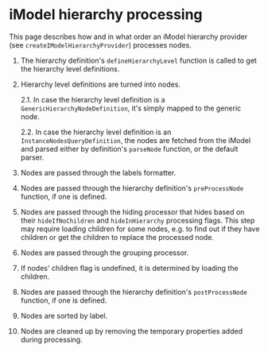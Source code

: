 # iModel hierarchy processing

This page describes how and in what order an iModel hierarchy provider (see `createIModelHierarchyProvider`) processes nodes.

1. The hierarchy definition's `defineHierarchyLevel` function is called to get the hierarchy level definitions.

2. Hierarchy level definitions are turned into nodes.

   2.1. In case the hierarchy level definition is a `GenericHierarchyNodeDefinition`, it's simply mapped to the generic node.

   2.2. In case the hierarchy level definition is an `InstanceNodesQueryDefinition`, the nodes are fetched from the iModel and parsed either by definition's `parseNode` function, or the default parser.

3. Nodes are passed through the labels formatter.

4. Nodes are passed through the hierarchy definition's `preProcessNode` function, if one is defined.

5. Nodes are passed through the hiding processor that hides based on their `hideIfNoChildren` and `hideInHierarchy` processing flags. This step may require loading children for some nodes, e.g. to find out if they have children or get the children to replace the processed node.

6. Nodes are passed through the grouping processor.

7. If nodes' children flag is undefined, it is determined by loading the children.

8. Nodes are passed through the hierarchy definition's `postProcessNode` function, if one is defined.

9. Nodes are sorted by label.

10. Nodes are cleaned up by removing the temporary properties added during processing.
